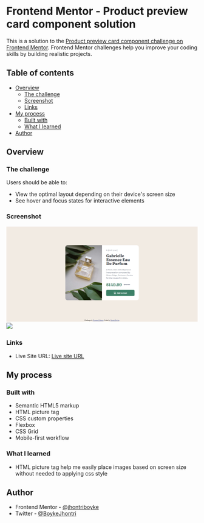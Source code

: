 # Frontend Mentor - Product preview card component solution

This is a solution to the [Product preview card component challenge on Frontend Mentor](https://www.frontendmentor.io/challenges/product-preview-card-component-GO7UmttRfa). Frontend Mentor challenges help you improve your coding skills by building realistic projects. 

## Table of contents

- [Overview](#overview)
  - [The challenge](#the-challenge)
  - [Screenshot](#screenshot)
  - [Links](#links)
- [My process](#my-process)
  - [Built with](#built-with)
  - [What I learned](#what-i-learned)
- [Author](#author)

## Overview

### The challenge

Users should be able to:

- View the optimal layout depending on their device's screen size
- See hover and focus states for interactive elements

### Screenshot

![](./images/screenshot.png)
![](./images/screenshot(1).png.png)


### Links
- Live Site URL: [Live site URL](https://jhontriboyke.github.io/fem-product-preview/)

## My process

### Built with

- Semantic HTML5 markup
- HTML picture tag
- CSS custom properties
- Flexbox
- CSS Grid
- Mobile-first workflow

### What I learned
- HTML picture tag help me easily place images based on screen size without needed to applying css style

## Author

- Frontend Mentor - [@jhontriboyke](https://www.frontendmentor.io/profile/jhontriboyke)
- Twitter - [@BoykeJhontri](https://www.twitter.com/BoykeJhontri)


